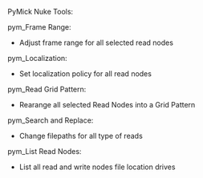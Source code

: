 PyMick Nuke Tools:

pym_Frame Range:
- Adjust frame range for all selected read nodes

pym_Localization:
- Set localization policy for all read nodes

pym_Read Grid Pattern:
- Rearange all selected Read Nodes into a Grid Pattern

pym_Search and Replace:
- Change filepaths for all type of reads

pym_List Read Nodes:
- List all read and write nodes file location drives
